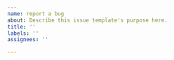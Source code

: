 ```yaml
---
name: report a bug
about: Describe this issue template's purpose here.
title: ''
labels: ''
assignees: ''

---
```



